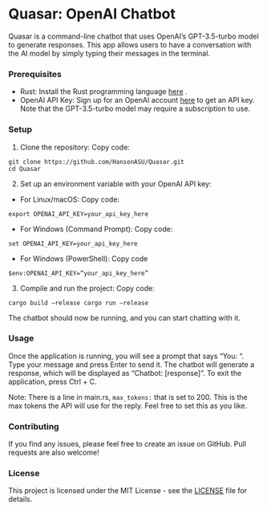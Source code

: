 # Quasar: OpenAI Chatbot
Quasar is a command-line chatbot that uses OpenAI’s GPT-3.5-turbo model to generate responses. This app allows users to have a conversation with the AI model by simply typing their messages in the terminal.

### Prerequisites
* Rust: Install the Rust programming language  [here](https://www.rust-lang.org/tools/install) .
* OpenAI API Key: Sign up for an OpenAI account  [here](https://beta.openai.com/signup/)  to get an API key. Note that the GPT-3.5-turbo model may require a subscription to use.

### Setup
1. Clone the repository:
Copy code:
```
git clone https://github.com/HansonASU/Quasar.git 
cd Quasar 
```

2. Set up an environment variable with your OpenAI API key:

* For Linux/macOS:
Copy code:
```
export OPENAI_API_KEY=your_api_key_here 
```

* For Windows (Command Prompt):
Copy code:
```
set OPENAI_API_KEY=your_api_key_here 
```

* For Windows (PowerShell):
Copy code
```
$env:OPENAI_API_KEY=“your_api_key_here” 
````

3. Compile and run the project:
Copy code:
```
cargo build —release cargo run —release 
```

The chatbot should now be running, and you can start chatting with it.

### Usage
Once the application is running, you will see a prompt that says “You: “. Type your message and press Enter to send it. The chatbot will generate a response, which will be displayed as “Chatbot: [response]”.
To exit the application, press Ctrl + C.

Note: There is a line in main.rs, `max_tokens:` that is set to 200. This is the max tokens the API will use for the reply. Feel free to set this as you like.

### Contributing
If you find any issues, please feel free to create an issue on GitHub. Pull requests are also welcome!

### License
This project is licensed under the MIT License - see the  [LICENSE](https://chat.openai.com/LICENSE)  file for details.


